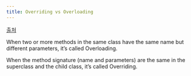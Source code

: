```yaml
---
title: Overriding vs Overloading
---
```


[출처](https://www.journaldev.com/32182/overriding-vs-overloading-in-java#:~:text=What%20is%20Overloading%20and%20Overriding,child%20class%2C%20it's%20called%20Overriding.)

When two or more methods in the same class have the same name but different
parameters, it’s called Overloading.

When the method signature (name and parameters) are the same in the superclass
and the child class, it’s called Overriding.
